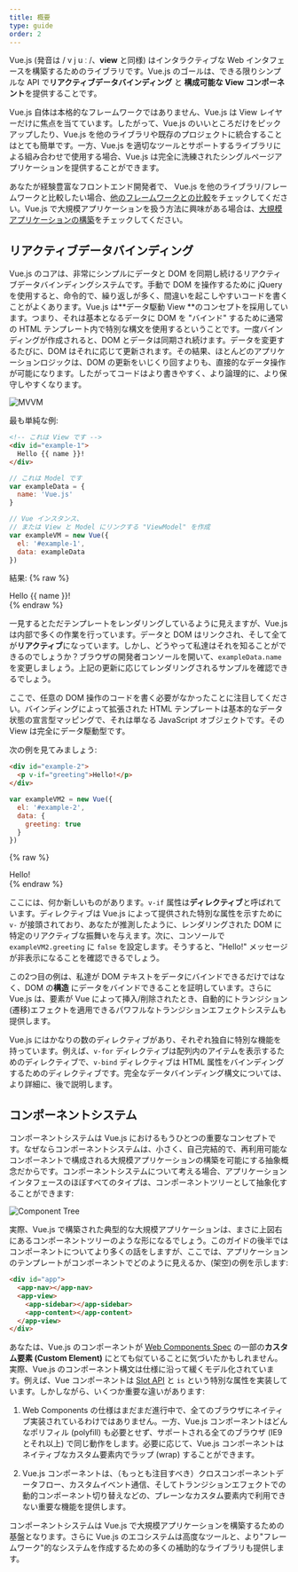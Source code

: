 ```yaml
---
title: 概要
type: guide
order: 2
---
```


Vue.js (発音は / v j u ː /、**view** と同様) はインタラクティブな Web インタフェースを構築するためのライブラリです。Vue.js のゴールは、できる限りシンプルな API で**リアクティブデータバインディング** と **構成可能な View コンポーネント**を提供することです。

Vue.js 自体は本格的なフレームワークではありません、Vue.js は View レイヤーだけに焦点を当てています。したがって、Vue.js のいいところだけをピックアップしたり、Vue.js を他のライブラリや既存のプロジェクトに統合することはとても簡単です。一方、Vue.js を適切なツールとサポートするライブラリによる組み合わせで使用する場合、Vue.js は完全に洗練されたシングルページアプリケーションを提供することができます。

あなたが経験豊富なフロントエンド開発者で、 Vue.js を他のライブラリ/フレームワークと比較したい場合、[他のフレームワークとの比較](comparison.html)をチェックしてください。Vue.js で大規模アプリケーションを扱う方法に興味がある場合は、[大規模アプリケーションの構築](application.html)をチェックしてください。

## リアクティブデータバインディング

Vue.js のコアは、非常にシンプルにデータと DOM を同期し続けるリアクティブデータバインディングシステムです。手動で DOM を操作するために jQuery を使用すると、命令的で、繰り返しが多く、間違いを起こしやすいコードを書くことがよくあります。Vue.js は**データ駆動 View **のコンセプトを採用しています。つまり、それは基本となるデータに DOM を "バインド" するために通常の HTML テンプレート内で特別な構文を使用するということです。一度バインディングが作成されると、DOM とデータは同期され続けます。データを変更するたびに、DOM はそれに応じて更新されます。その結果、ほとんどのアプリケーションロジックは、DOM の更新をいじくり回すよりも、直接的なデータ操作が可能になります。したがってコードはより書きやすく、より論理的に、より保守しやすくなります。

![MVVM](/images/mvvm.png)

最も単純な例:

``` html
<!-- これは View です -->
<div id="example-1">
  Hello {{ name }}!
</div>
```

``` js
// これは Model です
var exampleData = {
  name: 'Vue.js'
}

// Vue インスタンス、
// または View と Model にリンクする "ViewModel" を作成
var exampleVM = new Vue({
  el: '#example-1',
  data: exampleData
})
```

結果:
{% raw %}
<div id="example-1" class="demo">Hello {{ name }}!</div>
<script>
var exampleData = {
  name: 'Vue.js'
}
var exampleVM = new Vue({
  el: '#example-1',
  data: exampleData
})
</script>
{% endraw %}

一見するとただテンプレートをレンダリングしているように見えますが、Vue.js は内部で多くの作業を行っています。データと DOM はリンクされ、そして全てが**リアクティブ**になっています。しかし、どうやって私達はそれを知ることができるのでしょうか？ブラウザの開発者コンソールを開いて、`exampleData.name` を変更しましょう。上記の更新に応じてレンダリングされるサンプルを確認できるでしょう。

ここで、任意の DOM 操作のコードを書く必要がなかったことに注目してください。バインディングによって拡張された HTML テンプレートは基本的なデータ状態の宣言型マッピングで、それは単なる JavaScript オブジェクトです。その View は完全にデータ駆動型です。

次の例を見てみましょう:

``` html
<div id="example-2">
  <p v-if="greeting">Hello!</p>
</div>
```

``` js
var exampleVM2 = new Vue({
  el: '#example-2',
  data: {
    greeting: true
  }
})
```

{% raw %}
<div id="example-2" class="demo">
  <span v-if="greeting">Hello!</span>
</div>
<script>
var exampleVM2 = new Vue({
  el: '#example-2',
  data: {
    greeting: true
  }
})
</script>
{% endraw %}

ここには、何か新しいものがあります。`v-if` 属性は**ディレクティブ**と呼ばれています。ディレクティブは Vue.js によって提供された特別な属性を示すために `v-` が接頭されており、あなたが推測したように、レンダリングされた DOM に特定のリアクティブな振舞いを与えます。次に、コンソールで `exampleVM2.greeting` に `false` を設定します。そうすると、"Hello!" メッセージが非表示になることを確認できるでしょう。

この2つ目の例は、私達が DOM テキストをデータにバインドできるだけではなく、DOM の**構造** にデータをバインドできることを証明しています。さらに Vue.js は、要素が Vue によって挿入/削除されたとき、自動的にトランジション(遷移)エフェクトを適用できるパワフルなトランジションエフェクトシステムも提供します。

Vue.js にはかなりの数のディレクティブがあり、それぞれ独自に特別な機能を持っています。例えば、`v-for` ディレクティブは配列内のアイテムを表示するためのディレクティブで、`v-bind` ディレクティブは HTML 属性をバインディングするためのディレクティブです。完全なデータバインディング構文については、より詳細に、後で説明します。

## コンポーネントシステム

コンポーネントシステムは Vue.js におけるもうひとつの重要なコンセプトです。なぜならコンポーネントシステムは、小さく、自己完結的で、再利用可能なコンポーネントで構成される大規模アプリケーションの構築を可能にする抽象概念だからです。コンポーネントシステムについて考える場合、アプリケーションインタフェースのほぼすべてのタイプは、コンポーネントツリーとして抽象化することができます:

![Component Tree](/images/components.png)

実際、Vue.js で構築された典型的な大規模アプリケーションは、まさに上図右にあるコンポーネントツリーのような形になるでしょう。このガイドの後半ではコンポーネントについてより多くの話をしますが、ここでは、アプリケーションのテンプレートがコンポーネントでどのように見えるか、(架空)の例を示します:

``` html
<div id="app">
  <app-nav></app-nav>
  <app-view>
    <app-sidebar></app-sidebar>
    <app-content></app-content>
  </app-view>
</div>
```

あなたは、Vue.js のコンポーネントが [Web Components Spec](http://www.w3.org/wiki/WebComponents/) の一部の**カスタム要素 (Custom Element)** にとても似ていることに気づいたかもしれません。実際、Vue.js のコンポーネント構文は仕様に沿って緩くモデル化されています。例えば、Vue コンポーネントは [Slot API](https://github.com/w3c/webcomponents/blob/gh-pages/proposals/Slots-Proposal.md) と `is` という特別な属性を実装しています。しかしながら、いくつか重要な違いがあります:

1. Web Components の仕様はまだまだ進行中で、全てのブラウザにネイティブ実装されているわけではありません。一方、Vue.js コンポーネントはどんなポリフィル (polyfill) も必要とせず、サポートされる全てのブラウザ (IE9 とそれ以上) で同じ動作をします。必要に応じて、Vue.js コンポーネントはネイティブなカスタム要素内でラップ (wrap) することができます。

2. Vue.js コンポーネントは、（もっとも注目すべき）クロスコンポーネントデータフロー、カスタムイベント通信、そしてトランジションエフェクトでの動的コンポーネント切り替えなどの、プレーンなカスタム要素内で利用できない重要な機能を提供します。

コンポーネントシステムは Vue.js で大規模アプリケーションを構築するための基盤となります。さらに Vue.js のエコシステムは高度なツールと、より"フレームワーク"的なシステムを作成するための多くの補助的なライブラリも提供します。
